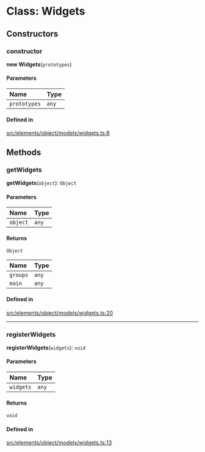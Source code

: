 # Class: Widgets

## Constructors

### constructor

**new Widgets**(`prototypes`)

#### Parameters

| Name | Type |
| :------ | :------ |
| `prototypes` | `any` |

#### Defined in

[src/elements/object/models/widgets.ts:8](https://github.com/io-gui/io/blob/main/src/elements/object/models/widgets.ts#L8)

## Methods

### getWidgets

**getWidgets**(`object`): `Object`

#### Parameters

| Name | Type |
| :------ | :------ |
| `object` | `any` |

#### Returns

`Object`

| Name | Type |
| :------ | :------ |
| `groups` | `any` |
| `main` | `any` |

#### Defined in

[src/elements/object/models/widgets.ts:20](https://github.com/io-gui/io/blob/main/src/elements/object/models/widgets.ts#L20)

___

### registerWidgets

**registerWidgets**(`widgets`): `void`

#### Parameters

| Name | Type |
| :------ | :------ |
| `widgets` | `any` |

#### Returns

`void`

#### Defined in

[src/elements/object/models/widgets.ts:13](https://github.com/io-gui/io/blob/main/src/elements/object/models/widgets.ts#L13)
